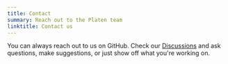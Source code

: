 ```yaml
---
title: Contact
summary: Reach out to the Platen team
linktitle: Contact us
---
```


You can always reach out to us on GitHub. Check our [Discussions][01] and ask questions, make
suggestions, or just show off what you're working on.

<!-- Link References -->
[01]: https://github.com/platenio/hugo-platen/discussions
